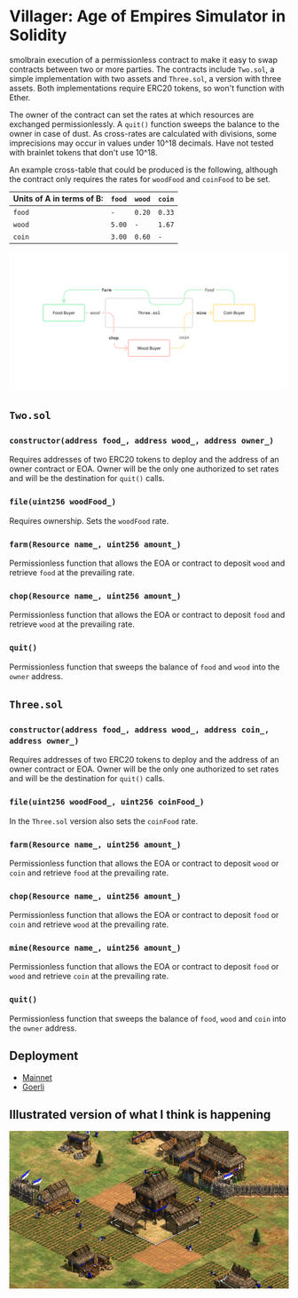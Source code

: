 # Villager: Age of Empires Simulator in Solidity
smolbrain execution of a permissionless contract to make it easy to swap contracts between two or more parties. The contracts include `Two.sol`, a simple implementation with two assets and `Three.sol`, a version with three assets. Both implementations require ERC20 tokens, so won't function with Ether. 

The owner of the contract can set the rates at which resources are exchanged permissionlessly. A `quit()` function sweeps the balance to the owner in case of dust. As cross-rates are calculated with divisions, some imprecisions may occur in values under 10^18 decimals. Have not tested with brainlet tokens that don't use 10^18.

An example cross-table that could be produced is the following, although the contract only requires the rates for `woodFood` and `coinFood` to be set.

| Units of A in terms of B: | `food` | `wood` | `coin` |
| --- | --- | --- | --- |
| `food` | `-`|`0.20`|`0.33`|
 | `wood` | `5.00`|`-`|`1.67`|
 | `coin` | `3.00`|`0.60`|`-`|

 ![](villager.png)

## `Two.sol`

### `constructor(address food_, address wood_, address owner_)`
Requires addresses of two ERC20 tokens to deploy and the address of an owner contract or EOA. Owner will be the only one authorized to set rates and will be the destination for `quit()` calls.

### `file(uint256 woodFood_)`
Requires ownership. Sets the `woodFood` rate. 


### `farm(Resource name_, uint256 amount_)`
Permissionless function that allows the EOA or contract to deposit `wood` and retrieve `food` at the prevailing rate.

### `chop(Resource name_, uint256 amount_)`
Permissionless function that allows the EOA or contract to deposit `food` and retrieve `wood` at the prevailing rate.

### `quit()`
Permissionless function that sweeps the balance of `food` and `wood` into the `owner` address.

## `Three.sol`

### `constructor(address food_, address wood_, address coin_, address owner_)`
Requires addresses of two ERC20 tokens to deploy and the address of an owner contract or EOA. Owner will be the only one authorized to set rates and will be the destination for `quit()` calls.

### `file(uint256 woodFood_, uint256 coinFood_)`

In the `Three.sol` version also sets the `coinFood` rate.

### `farm(Resource name_, uint256 amount_)`
Permissionless function that allows the EOA or contract to deposit `wood` or `coin` and retrieve `food` at the prevailing rate.

### `chop(Resource name_, uint256 amount_)`
Permissionless function that allows the EOA or contract to deposit `food` or `coin` and retrieve `wood` at the prevailing rate.

### `mine(Resource name_, uint256 amount_)`
Permissionless function that allows the EOA or contract to deposit `food` or `wood` and retrieve `coin` at the prevailing rate.

### `quit()`
Permissionless function that sweeps the balance of `food`, `wood` and `coin` into the `owner` address.

## Deployment

- [Mainnet]()
- [Goerli]()

## Illustrated version of what I think is happening

![](aoe.jpg)